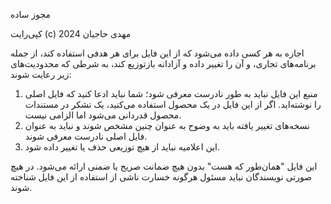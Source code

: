 
مجوز ساده

کپی‌رایت (c) 2024 مهدی حاجیان

اجازه به هر کسی داده می‌شود که از این فایل برای هر هدفی استفاده کند، از جمله برنامه‌های تجاری، و آن را تغییر داده و آزادانه بازتوزیع کند، به شرطی که محدودیت‌های زیر رعایت شوند:

1. منبع این فایل نباید به طور نادرست معرفی شود؛ شما نباید ادعا کنید که فایل اصلی را نوشته‌اید. اگر از این فایل در یک محصول استفاده می‌کنید، یک تشکر در مستندات محصول قدردانی می‌شود اما الزامی نیست.
2. نسخه‌های تغییر یافته باید به وضوح به عنوان چنین مشخص شوند و نباید به عنوان فایل اصلی نادرست معرفی شوند.
3. این اعلامیه نباید از هیچ توزیعی حذف یا تغییر داده شود.

این فایل "همان‌طور که هست" بدون هیچ ضمانت صریح یا ضمنی ارائه می‌شود. در هیچ صورتی نویسندگان نباید مسئول هرگونه خسارت ناشی از استفاده از این فایل شناخته شوند.

